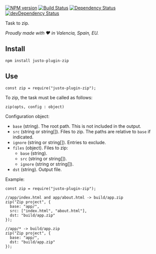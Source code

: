 [![NPM version](http://img.shields.io/npm/v/justo-plugin-zip.svg)](https://www.npmjs.org/package/justo-plugin-zip)
[![Build Status](https://travis-ci.org/justojsp/justo-plugin-zip.svg)](https://travis-ci.org/justojsp/justo-plugin-zip)
[![Dependency Status](https://david-dm.org/justojsp/justo-plugin-zip.svg)](https://david-dm.org/justojsp/justo-plugin-zip)
[![devDependency Status](https://david-dm.org/justojsp/justo-plugin-zip/dev-status.svg)](https://david-dm.org/justojsp/justo-plugin-zip#info=devDependencies)

Task to zip.

*Proudly made with ♥ in Valencia, Spain, EU.*

## Install

```
npm install justo-plugin-zip
```

## Use

```
const zip = require("justo-plugin-zip");
```

To zip, the task must be called as follows:

```
zip(opts, config : object)
```

Configuration object:

- `base` (string). The root path. This is not included in the output.
- `src` (string or string[]). Files to zip. The paths are relative to `base` if indicated.
- `ignore` (string or string[]). Entries to exclude.
- `files` (object). Files to zip:
  - `base` (string).
  - `src` (string or string[]).
  - `ignore` (string or string[]).
- `dst` (string). Output file.

Example:

```
const zip = require("justo-plugin-zip");

//app/index.html and app/about.html -> build/app.zip
zip("Zip project", {
  base: "app/",
  src: ["index.html", "about.html"],
  dst: "build/app.zip"
});

//app/* -> build/app.zip
zip("Zip project", {
  base: "app/",
  dst: "build/app.zip"
});
```
